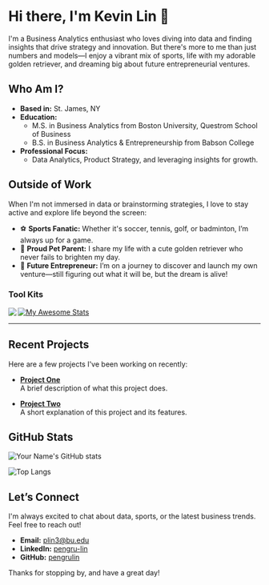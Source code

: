 <!--
  Hi there! I'm Kevin Lin.
-->

# Hi there, I'm Kevin Lin 👋
I'm a Business Analytics enthusiast who loves diving into data and finding insights that drive strategy and innovation. But there's more to me than just numbers and models—I enjoy a vibrant mix of sports, life with my adorable golden retriever, and dreaming big about future entrepreneurial ventures.

## Who Am I?

- **Based in:** St. James, NY  
- **Education:**  
  - M.S. in Business Analytics from Boston University, Questrom School of Business  
  - B.S. in Business Analytics & Entrepreneurship from Babson College  
- **Professional Focus:**  
  - Data Analytics, Product Strategy, and leveraging insights for growth.

## Outside of Work

When I'm not immersed in data or brainstorming strategies, I love to stay active and explore life beyond the screen:

- ⚽ **Sports Fanatic:** Whether it's soccer, tennis, golf, or badminton, I’m always up for a game.
- 🐾 **Proud Pet Parent:** I share my life with a cute golden retriever who never fails to brighten my day.
- 🚀 **Future Entrepreneur:** I’m on a journey to discover and launch my own venture—still figuring out what it will be, but the dream is alive!

### Tool Kits  
<img align="left" src="https://github-readme-stats.vercel.app/api/top-langs/?username=pengrulin&theme=" />  

[![My Awesome Stats](https://awesome-github-stats.azurewebsites.net/user-stats/pengrulin?cardType=github&theme=flag-brazil)](https://git.io/awesome-stats-card)  


---

## Recent Projects

Here are a few projects I've been working on recently:

- **[Project One](https://github.com/yourusername/project-one)**  
  A brief description of what this project does.

- **[Project Two](https://github.com/yourusername/project-two)**  
  A short explanation of this project and its features.

<!-- Add more projects as needed -->

## GitHub Stats

![Your Name's GitHub stats](https://github-readme-stats.vercel.app/api?username=pengrulin&show_icons=true&theme=radical)

<!-- Optionally add more widgets, like top languages or streak stats -->
![Top Langs](https://github-readme-stats.vercel.app/api/top-langs/?username=pengrulin&layout=compact&theme=radical)

## Let’s Connect

I'm always excited to chat about data, sports, or the latest business trends. Feel free to reach out!

- **Email:** [plin3@bu.edu](mailto:pengrulin33@gmail.com)
- **LinkedIn:** [pengru-lin](https://www.linkedin.com/in/pengru-lin)
- **GitHub:** [pengrulin](https://github.com/pengrulin)

Thanks for stopping by, and have a great day!

